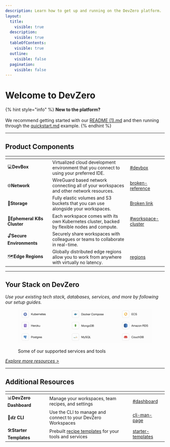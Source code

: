 ```yaml
---
description: Learn how to get up and running on the DevZero platform.
layout:
  title:
    visible: true
  description:
    visible: true
  tableOfContents:
    visible: true
  outline:
    visible: false
  pagination:
    visible: false
---
```


# Welcome to DevZero

{% hint style="info" %}
**New to the platform?**\
\
We recommend getting started with our [README (1).md](<README (1).md> "mention") and then running through the [quickstart.md](getting-started/quickstart.md "mention") example.
{% endhint %}

***

## Product Components

<table data-view="cards"><thead><tr><th></th><th></th><th></th><th data-hidden data-card-target data-type="content-ref"></th></tr></thead><tbody><tr><td><span data-gb-custom-inline data-tag="emoji" data-code="1f4bb">💻</span><strong>DevBox</strong></td><td></td><td>Virtualized cloud development environment that you connect to using your preferred IDE.</td><td><a href="references/terminology.md#devbox">#devbox</a></td></tr><tr><td><span data-gb-custom-inline data-tag="emoji" data-code="1f310">🌐</span><strong>Network</strong></td><td></td><td>WireGuard based network connecting all of your workspaces and other network resources.</td><td><a href="broken-reference/">broken-reference</a></td></tr><tr><td><span data-gb-custom-inline data-tag="emoji" data-code="1f4be">💾</span><strong>Storage</strong></td><td></td><td>Fully elastic volumes and S3 buckets that you can use alongside your workspaces.</td><td><a href="broken-reference">Broken link</a></td></tr><tr><td><span data-gb-custom-inline data-tag="emoji" data-code="1f47b">👻</span><strong>Ephemeral K8s Cluster</strong></td><td></td><td>Each workspace comes with its own Kubernetes cluster, backed by flexible nodes and compute.</td><td><a href="references/terminology.md#workspace-cluster">#workspace-cluster</a></td></tr><tr><td><span data-gb-custom-inline data-tag="emoji" data-code="1f513">🔓</span><strong>Secure Environments</strong></td><td></td><td>Securely share workspaces with colleagues or teams to collaborate in real-time.</td><td></td></tr><tr><td><span data-gb-custom-inline data-tag="emoji" data-code="1f5fa">🗺️</span><strong>Edge Regions</strong></td><td></td><td>Globally distributed edge regions allow you to work from anywhere with virtually no latency.</td><td><a href="workspaces/regions/">regions</a></td></tr></tbody></table>

***

## Your Stack on DevZero

_Use your existing tech stack, databases, services, and more by following our setup guides._

<div data-full-width="true">

<figure><img src=".gitbook/assets/CleanShot 2024-06-13 at 19.19.00@2x.png" alt=""><figcaption><p>Some of our supported services and tools</p></figcaption></figure>

</div>

[_Explore more resources >_](references/starter-templates/)

***

## Additional Resources

<table data-view="cards"><thead><tr><th></th><th></th><th></th><th data-type="content-ref"></th><th data-hidden data-card-cover data-type="files"></th><th data-hidden data-card-target data-type="content-ref"></th></tr></thead><tbody><tr><td><span data-gb-custom-inline data-tag="emoji" data-code="1f4ca">📊</span><strong>DevZero Dashboard</strong></td><td></td><td>Manage your workspaces, team recipes, and settings</td><td></td><td></td><td><a href="references/terminology.md#dashboard">#dashboard</a></td></tr><tr><td><span data-gb-custom-inline data-tag="emoji" data-code="1f680">🚀</span><em><strong>dz</strong></em><strong> CLI</strong></td><td></td><td>Use the CLI to manage and connect to your DevZero Workspaces</td><td></td><td></td><td><a href="references/cli-man-page/">cli-man-page</a></td></tr><tr><td><span data-gb-custom-inline data-tag="emoji" data-code="1f6e0">🛠️</span><strong>Starter Templates</strong></td><td></td><td>Prebuilt <a href="references/terminology.md#recipe">recipe templates</a> for your tools and services</td><td></td><td></td><td><a href="references/starter-templates/">starter-templates</a></td></tr></tbody></table>
